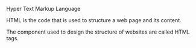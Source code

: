 Hyper Text Markup Language

HTML is the code that is used to
structure a web page and its content.

The component used to design the
structure of websites are called HTML tags.